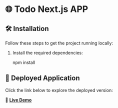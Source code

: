 
# 🌐 Todo Next.js APP

## 🛠️ Installation
Follow these steps to get the project running locally:
1. Install the required dependencies:

   npm install

## 🚀 Deployed Application
Click the link below to explore the deployed version:

🔗 **[Live Demo](https://to-do-list-next-app-psi.vercel.app/)**

